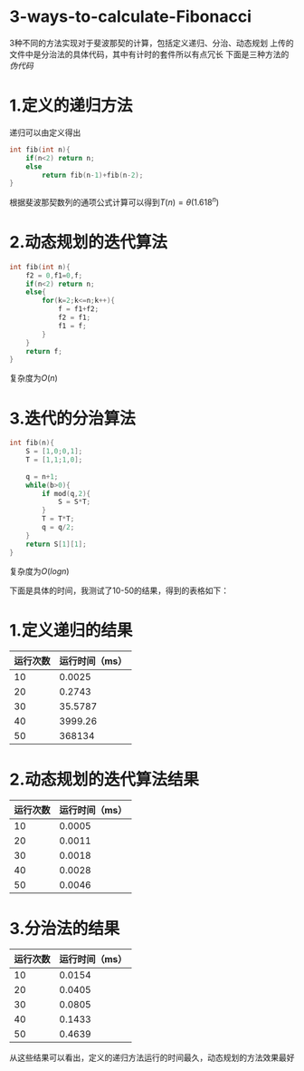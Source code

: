 # 3-ways-to-calculate-Fibonacci
3种不同的方法实现对于斐波那契的计算，包括定义递归、分治、动态规划
上传的文件中是分治法的具体代码，其中有计时的套件所以有点冗长
下面是三种方法的*伪代码*
# 1.定义的递归方法

递归可以由定义得出

```c++
int fib(int n){
    if(n<2) return n;
    else 
        return fib(n-1)+fib(n-2);
}
```

根据斐波那契数列的通项公式计算可以得到$T(n) = \theta(1.618^n)$



# 2.动态规划的迭代算法

```c++
int fib(int n){
    f2 = 0,f1=0,f;
    if(n<2) return n;
    else{
        for(k=2;k<=n;k++){
            f = f1+f2;
            f2 = f1;
            f1 = f;
        }
    }
    return f;
}
```

复杂度为$O(n)$

# 3.迭代的分治算法

```c++
int fib(n){
    S = [1,0;0,1];
    T = [1,1;1,0];
    
    q = n+1;
    while(b>0){
        if mod(q,2){
            S = S*T;
        }
        T = T*T;
        q = q/2;
    }
    return S[1][1];
}
```

复杂度为$O(logn)$

下面是具体的时间，我测试了10-50的结果，得到的表格如下：
# 1.定义递归的结果

| 运行次数 | 运行时间（ms） |
| -------- | -------------- |
| 10       | 0.0025         |
| 20       | 0.2743         |
| 30       | 35.5787        |
| 40       | 3999.26        |
| 50       | 368134         |



# 2.动态规划的迭代算法结果

| 运行次数 | 运行时间（ms） |
| -------- | -------------- |
| 10       | 0.0005         |
| 20       | 0.0011         |
| 30       | 0.0018         |
| 40       | 0.0028         |
| 50       | 0.0046         |

# 3.分治法的结果

| 运行次数 | 运行时间（ms） |
| -------- | -------------- |
| 10       | 0.0154         |
| 20       | 0.0405         |
| 30       | 0.0805         |
| 40       | 0.1433         |
| 50       | 0.4639         |


从这些结果可以看出，定义的递归方法运行的时间最久，动态规划的方法效果最好
